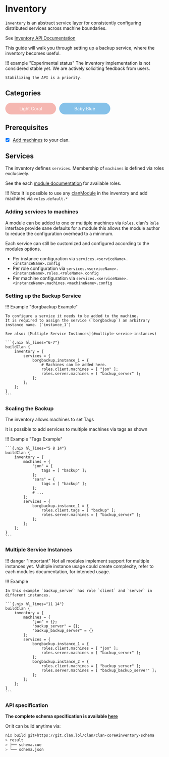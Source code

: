 # Inventory

`Inventory` is an abstract service layer for consistently configuring distributed services across machine boundaries.

See [Inventory API Documentation](../reference/nix-api/inventory.md)

This guide will walk you through setting up a backup service, where the inventory becomes useful.

!!! example "Experimental status"
    The inventory implementation is not considered stable yet.
    We are actively soliciting feedback from users.

    Stabilizing the API is a priority.

## Categories

 <div style="display: grid; grid-template-columns: repeat(3, 1fr); gap: 10px;">
    <!-- Chip 1 -->
    <div style="background-color: #F5B7B1; color: white; padding: 10px; border-radius: 20px; text-align: center;">
        Light Coral
    </div>
    <!-- Chip 2 -->
    <div style="background-color: #85C1E9; color: white; padding: 10px; border-radius: 20px; text-align: center;">
        Baby Blue
    </div>
</div>

## Prerequisites

- [x] [Add machines](./add-machines.md) to your clan.

## Services

The inventory defines `services`. Membership of `machines` is defined via roles exclusively.

See the each [module documentation](../reference/clanModules/index.md) for available roles.

!!! Note
    It is possible to use any [clanModule](../reference/clanModules/index.md) in the inventory and add machines via
    `roles.default.*`

### Adding services to machines

A module can be added to one or multiple machines via `Roles`. clan's `Role` interface provide sane defaults for a module this allows the module author to reduce the configuration overhead to a minimum.

Each service can still be customized and configured according to the modules options.

- Per instance configuration via `services.<serviceName>.<instanceName>.config`
- Per role configuration via `services.<serviceName>.<instanceName>.roles.<roleName>.config`
- Per machine configuration via `services.<serviceName>.<instanceName>.machines.<machineName>.config`

### Setting up the Backup Service

!!! Example "Borgbackup Example"

    To configure a service it needs to be added to the machine.
    It is required to assign the service (`borgbackup`) an arbitrary instance name. (`instance_1`)

    See also: [Multiple Service Instances](#multiple-service-instances)

    ```{.nix hl_lines="6-7"}
    buildClan {
        inventory = {
            services = {
                borgbackup.instance_1 = {
                    # Machines can be added here.
                    roles.client.machines = [ "jon" ];
                    roles.server.machines = [ "backup_server" ];
                };
            };
        };
    }
    ```

### Scaling the Backup

The inventory allows machines to set Tags

It is possible to add services to multiple machines via tags as shown

!!! Example "Tags Example"

    ```{.nix hl_lines="5 8 14"}
    buildClan {
        inventory = {
            machines = {
                "jon" = {
                    tags = [ "backup" ];
                };
                "sara" = {
                    tags = [ "backup" ];
                };
                # ...
            };
            services = {
                borgbackup.instance_1 = {
                    roles.client.tags = [ "backup" ];
                    roles.server.machines = [ "backup_server" ];
                };
            };
        };
    }
    ```

### Multiple Service Instances

!!! danger "Important"
    Not all modules implement support for multiple instances yet.
    Multiple instance usage could create complexity, refer to each modules documentation, for intended usage.

!!! Example

    In this example `backup_server` has role `client` and `server` in different instances.

    ```{.nix hl_lines="11 14"}
    buildClan {
        inventory = {
            machines = {
                "jon" = {};
                "backup_server" = {};
                "backup_backup_server" = {}
            };
            services = {
                borgbackup.instance_1 = {
                    roles.client.machines = [ "jon" ];
                    roles.server.machines = [ "backup_server" ];
                };
                borgbackup.instance_2 = {
                    roles.client.machines = [ "backup_server" ];
                    roles.server.machines = [ "backup_backup_server" ];
                };
            };
        };
    }
    ```

### API specification

**The complete schema specification is available [here](../reference/nix-api/inventory.md)**

Or it can build anytime via:

```sh
nix build git+https://git.clan.lol/clan/clan-core#inventory-schema
> result
> ├── schema.cue
> └── schema.json
```
